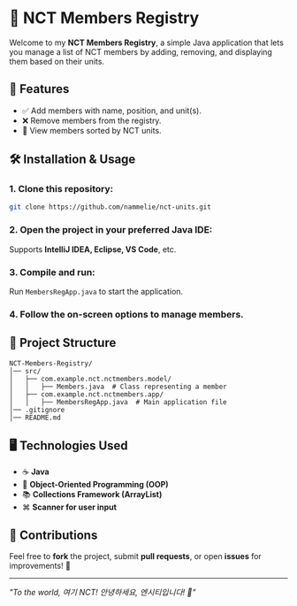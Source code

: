 # 💚 NCT Members Registry

Welcome to my **NCT Members Registry**, a simple Java application that lets you manage a list of NCT members by adding, removing, and displaying them based on their units.

## 🚀 Features
- ✅ Add members with name, position, and unit(s).
- ❌ Remove members from the registry.
- 💂 View members sorted by NCT units.

## 🛠 Installation & Usage

### 1. Clone this repository:
```sh
git clone https://github.com/nammelie/nct-units.git
```

### 2. Open the project in your preferred Java IDE:
Supports **IntelliJ IDEA, Eclipse, VS Code**, etc.

### 3. Compile and run:
Run `MembersRegApp.java` to start the application.

### 4. Follow the on-screen options to manage members.

## 📂 Project Structure
```
NCT-Members-Registry/
│── src/
│   ├── com.example.nct.nctmembers.model/
│   │   ├── Members.java  # Class representing a member
│   ├── com.example.nct.nctmembers.app/
│   │   ├── MembersRegApp.java  # Main application file
│── .gitignore
│── README.md
```

## 🖥️ Technologies Used
- ☕ **Java**
- 📌 **Object-Oriented Programming (OOP)**
- 📚 **Collections Framework (ArrayList)**
- ⌘ **Scanner for user input**

## 🤝 Contributions
Feel free to **fork** the project, submit **pull requests**, or open **issues** for improvements! 🚀  

---
*"To the world, 여기 NCT! 안녕하세요, 엔시티입니다! 💚"*
